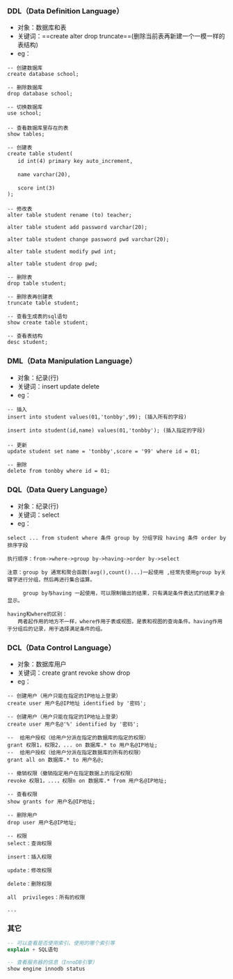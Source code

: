 ### DDL（Data Definition Language）
- 对象：数据库和表
- 关键词：==create alter drop truncate==(删除当前表再新建一个一模一样的表结构)
- eg：

```
-- 创建数据库
create database school;

-- 删除数据库
drop database school;

-- 切换数据库
use school;
　　　　
-- 查看数据库里存在的表
show tables;

-- 创建表
create table student(
　　id int(4) primary key auto_increment,

　　name varchar(20),

　　score int(3)
);
　　　　
-- 修改表
alter table student rename (to) teacher;

alter table student add password varchar(20);

alter table student change password pwd varchar(20);

alter table student modify pwd int;

alter table student drop pwd;

-- 删除表
drop table student;

-- 删除表再创建表
truncate table student;

-- 查看生成表的sql语句
show create table student;

-- 查看表结构
desc student;
```

### DML（Data Manipulation Language）
- 对象：纪录(行)
- 关键词：insert update delete
- eg：

```
-- 插入
insert into student values(01,'tonbby',99); (插入所有的字段)

insert into student(id,name) values(01,'tonbby'); (插入指定的字段)
　　　
-- 更新
update student set name = 'tonbby',score = '99' where id = 01;

-- 删除
delete from tonbby where id = 01;
```

### DQL（Data Query Language）
- 对象：纪录(行)
- 关键词：select
- eg：
```
select ... from student where 条件 group by 分组字段 having 条件 order by 排序字段

执行顺序：from->where->group by->having->order by->select

注意：group by 通常和聚合函数(avg(),count()...)一起使用 ,经常先使用group by关键字进行分组，然后再进行集合运算。

　　　group by与having 一起使用，可以限制输出的结果，只有满足条件表达式的结果才会显示。

having和where的区别：
　　两者起作用的地方不一样，where作用于表或视图，是表和视图的查询条件。having作用于分组后的记录，用于选择满足条件的组。
```

### DCL（Data Control Language）
- 对象：数据库用户
- 关键词：create grant revoke show drop
- eg：

```
-- 创建用户（用户只能在指定的IP地址上登录）
create user 用户名@IP地址 identified by '密码';

-- 创建用户（用户只能在指定的IP地址上登录）
create user 用户名@'%' identified by '密码';

--  给用户授权（给用户分派在指定的数据库的指定的权限）
grant 权限1，权限2，... on 数据库.* to 用户名@IP地址;
--  给用户授权（给用户分派在指定数据库的所有的权限）
grant all on 数据库.* to 用户名@;

-- 撤销权限（撤销指定用户在指定数据上的指定权限）
revoke 权限1，...，权限n on 数据库.* from 用户名@IP地址;

-- 查看权限
show grants for 用户名@IP地址;

-- 删除用户
drop user 用户名@IP地址;

-- 权限
select：查询权限

insert：插入权限

update：修改权限

delete：删除权限

all  privileges：所有的权限

...
```

### 其它

```sql
-- 可以查看是否使用索引、使用的哪个索引等
explain + SQL语句

-- 查看服务器的信息（InnoDB引擎）
show engine innodb status
```
